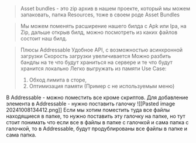 > Asset bundles - это zip архив в нашем проекте, который мы можем запаковать, папка Resources, тоже в своем роде Asset Bundles

> Мы можем поменять расширение нашего билда с Apk или Ipa, на Zip, дальше открыв билд, можно посмотреть из каких файлов состоит наш билд.

> Плюсы Addressable
> Удобное API, с возможностью асинхронной загрузки
> Скорость загрузки увеличивается
> Можно разбить бандлы на те что будут храниться на сервере и те что будут хранится локально
> Легко выгружать из памяти
> Use Case:
> 1) Обход лимита в сторе, 
> 2) Оптимизация памяти (Пример с не используемым меню)
> 

В Addressable - можно поместить все кроме скриптов.
Для добавление элемента в Addressable - нужно поставить галочку 
![[Pasted image 20241008134412.png]]
Если мы хотим поместить туда все файлы находящиеся в папке, то нужно поставить эту галочку на папке, но тут стоит понимать что если все в файлы в папке с галочкой и сама папка с галочкой, то в Addressable, будут продублированы все файлы в папке и сама папка. 
